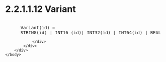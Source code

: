 <html dir="LTR" xmlns:mshelp="http://msdn.microsoft.com/mshelp" xmlns:ddue="http://ddue.schemas.microsoft.com/authoring/2003/5" xmlns:xlink="http://www.w3.org/1999/xlink" xmlns:tool="http://www.microsoft.com/tooltip">
    <head>
        <meta http-equiv="Content-Type" content="text/html; CHARSET=utf-8"></meta>
        <meta name="save" content="history"></meta>
        <title>2.2.1.1.12 Variant</title>
        <xml>
            <mshelp:toctitle title="2.2.1.1.12 Variant"></mshelp:toctitle>
            <mshelp:rltitle title="[MS-SSAS8]: Variant"></mshelp:rltitle>
            <mshelp:keyword index="A" term="89cc5cbb-a223-44e6-95b2-52b5f4f44cea"></mshelp:keyword>
            <mshelp:attr name="DCSext.ContentType" value="open specification"></mshelp:attr>
            <mshelp:attr name="AssetID" value="89cc5cbb-a223-44e6-95b2-52b5f4f44cea"></mshelp:attr>
            <mshelp:attr name="TopicType" value="kbRef"></mshelp:attr>
            <mshelp:attr name="DCSext.Title" value="[MS-SSAS8]: Variant" />
        </xml>
    </head>
    <body>
        <div id="header">
            <h1 class="heading">2.2.1.1.12 Variant</h1>
        </div>
        <div id="mainSection">
            <div id="mainBody">
                <div id="allHistory" class="saveHistory"></div>
                <div id="sectionSection0" class="section" name="collapseableSection">
                    

<dl>
<dd>
<div><pre>  
 Variant(id) = 
 STRING(id) | INT16 (id)| INT32(id) | INT64(id) | REAL 32(id) | REAL 64(id)
</pre></div>
</dd></dl>


                </div>
            </div>
        </div>
    </body>
</html>